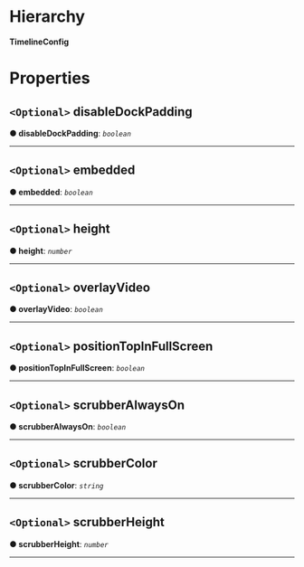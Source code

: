 

# Hierarchy

**TimelineConfig**

# Properties

<a id="disabledockpadding"></a>

## `<Optional>` disableDockPadding

**● disableDockPadding**: *`boolean`*

___
<a id="embedded"></a>

## `<Optional>` embedded

**● embedded**: *`boolean`*

___
<a id="height"></a>

## `<Optional>` height

**● height**: *`number`*

___
<a id="overlayvideo"></a>

## `<Optional>` overlayVideo

**● overlayVideo**: *`boolean`*

___
<a id="positiontopinfullscreen"></a>

## `<Optional>` positionTopInFullScreen

**● positionTopInFullScreen**: *`boolean`*

___
<a id="scrubberalwayson"></a>

## `<Optional>` scrubberAlwaysOn

**● scrubberAlwaysOn**: *`boolean`*

___
<a id="scrubbercolor"></a>

## `<Optional>` scrubberColor

**● scrubberColor**: *`string`*

___
<a id="scrubberheight"></a>

## `<Optional>` scrubberHeight

**● scrubberHeight**: *`number`*

___

